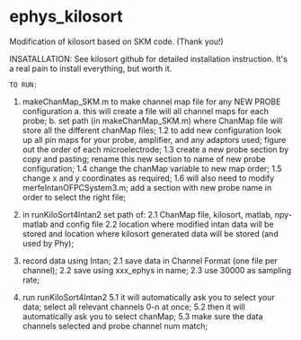 # ephys_kilosort
Modification of kilosort based on SKM code. (Thank you!)

INSATALLATION:
See kilosort github for detailed installation instruction. It's a real pain to install everything, but worth it.

    TO RUN: 
1. makeChanMap_SKM.m to make channel map file for any NEW PROBE configuration
  a. this will create a file will all channel maps for each probe;
  b. set path (in makeChanMap_SKM.m) where ChanMap file will store all the different chanMap files;
  1.2 to add new configuration look up all pin maps for your probe, amplifier, and any adaptors used; 
      figure out the order of each microelectrode;
  1.3 create a new probe section by copy and pasting; rename this new section to name of new probe configuration;
  1.4 change the chanMap variable to new map order;
  1.5 change x and y coordinates as required;
  1.6 will also need to modify merfeIntanOFPCSystem3.m; add a section with new probe name in order to select the right file;

2. in runKiloSort4Intan2 set path of: 
  2.1 ChanMap file, kilosort, matlab, npy-matlab and config file
  2.2 location where modified intan data will be stored and location where kilosort generated data will be stored (and used by Phy);

3. record data using Intan; 
  2.1 save data in Channel Format (one file per channel); 
  2.2 save using xxx_ephys in name;
  2.3 use 30000 as sampling rate;

4. run runKiloSort4Intan2
  5.1 it will automatically ask you to select your data; select all relevant channels 0-n at once;
  5.2 then it will automatically ask you to select chanMap; 
  5.3 make sure the data channels selected and probe channel num match; 

